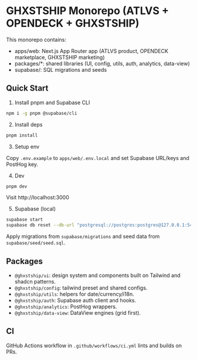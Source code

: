 # GHXSTSHIP Monorepo (ATLVS + OPENDECK + GHXSTSHIP)

This monorepo contains:

- apps/web: Next.js App Router app (ATLVS product, OPENDECK marketplace, GHXSTSHIP marketing)
- packages/*: shared libraries (UI, config, utils, auth, analytics, data-view)
- supabase/: SQL migrations and seeds

## Quick Start

1. Install pnpm and Supabase CLI

```bash
npm i -g pnpm @supabase/cli
```

2. Install deps

```bash
pnpm install
```

3. Setup env

Copy `.env.example` to `apps/web/.env.local` and set Supabase URL/keys and PostHog key.

4. Dev

```bash
pnpm dev
```

Visit http://localhost:3000

5. Supabase (local)

```bash
supabase start
supabase db reset --db-url "postgresql://postgres:postgres@127.0.0.1:54322/postgres"
```

Apply migrations from `supabase/migrations` and seed data from `supabase/seed/seed.sql`.

## Packages

- `@ghxstship/ui`: design system and components built on Tailwind and shadcn patterns.
- `@ghxstship/config`: tailwind preset and shared configs.
- `@ghxstship/utils`: helpers for date/currency/i18n.
- `@ghxstship/auth`: Supabase auth client and hooks.
- `@ghxstship/analytics`: PostHog wrappers.
- `@ghxstship/data-view`: DataView engines (grid first).

## CI

GitHub Actions workflow in `.github/workflows/ci.yml` lints and builds on PRs.
